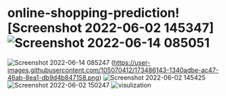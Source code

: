 # online-shopping-prediction![Screenshot 2022-06-02 145347]![Screenshot 2022-06-14 085051](https://user-images.githubusercontent.com/105070412/173486805-b89e0446-8a3e-44fc-805a-71842aaf517e.png)
![Screenshot 2022-06-14 085247](https://user-images.githubusercontent.com/105070412/173486917-a25fbcf5-2cea-4d2c-bf1c-7a31336e134f.png)
(https://user-images.githubusercontent.com/105070412/173486143-1340adbe-ac47-46ab-8ea1-db9d4b847158.png)
![Screenshot 2022-06-02 145425](https://user-images.githubusercontent.com/105070412/173486151-e17d7379-a4ce-4f3d-98f1-6f2c94395649.png)
![Screenshot 2022-06-02 150247](https://user-images.githubusercontent.com/105070412/173486155-e40637c4-582e-46be-94dd-1573973ed32d.png)
![visulization](https://user-images.githubusercontent.com/105070412/173486245-a52bb327-bd35-4c8a-977f-cceca863d7d8.png)

